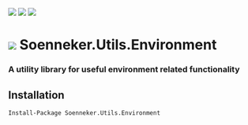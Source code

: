 [![](https://img.shields.io/nuget/v/Soenneker.Utils.Environment.svg?style=for-the-badge)](https://www.nuget.org/packages/Soenneker.Utils.Environment/)
[![](https://img.shields.io/github/actions/workflow/status/soenneker/soenneker.utils.environment/publish-package.yml?style=for-the-badge)](https://github.com/soenneker/soenneker.utils.environment/actions/workflows/publish-package.yml)
[![](https://img.shields.io/nuget/dt/Soenneker.Utils.Environment.svg?style=for-the-badge)](https://www.nuget.org/packages/Soenneker.Utils.Environment/)

# ![](https://user-images.githubusercontent.com/4441470/224455560-91ed3ee7-f510-4041-a8d2-3fc093025112.png) Soenneker.Utils.Environment
### A utility library for useful environment related functionality

## Installation

```
Install-Package Soenneker.Utils.Environment
```
